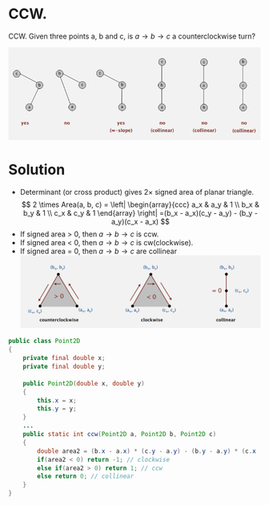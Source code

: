 # CCW.
CCW. Given three points a, b and c, is $a \rightarrow b \rightarrow c$ a counterclockwise turn?

![image.png](https://raw.githubusercontent.com/XuandYu000/picture/main/202410182158617.png)

# Solution
- Determinant (or cross product) gives $2\times$ signed area of planar triangle.
$$
2 \times Area(a, b, c) = \left| \begin{array}{ccc} a_x & a_y & 1 \\ b_x & b_y & 1 \\ c_x & c_y & 1  \end{array} \right| =(b_x - a_x)(c_y - a_y) - (b_y - a_y)(c_x - a_x)
$$
- If signed area > 0, then $a\rightarrow b\rightarrow c$ is ccw.
- If signed area < 0, then $a\rightarrow b\rightarrow c$ is cw(clockwise).
- If signed area = 0, then $a\rightarrow b\rightarrow c$ are collinear
![image.png](https://raw.githubusercontent.com/XuandYu000/picture/main/202410182207459.png)

```java
public class Point2D
{
	private final double x;
	private final double y;

	public Point2D(double x, double y)
	{
		this.x = x;
		this.y = y;
	}
	...
	public static int ccw(Point2D a, Point2D b, Point2D c)
	{
		double area2 = (b.x - a.x) * (c.y - a.y) - (b.y - a.y) * (c.x - a.x)
		if(area2 < 0) return -1; // clockwise
		else if(area2 > 0) return 1; // ccw
		else return 0; // collinear
	}
}
```
